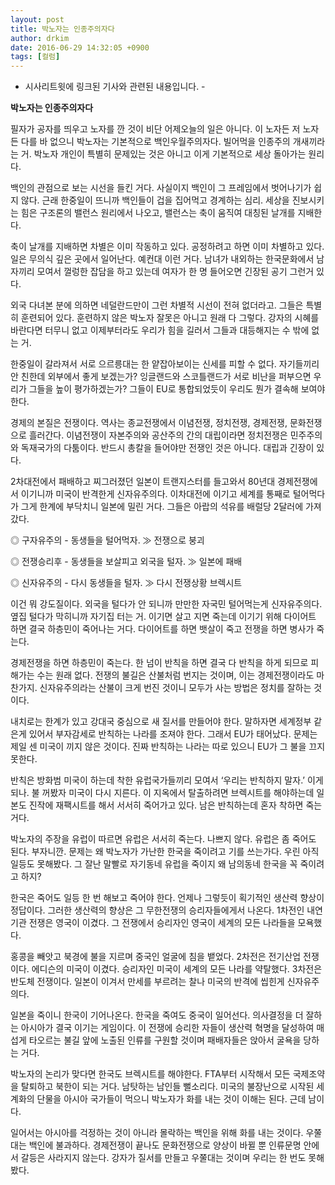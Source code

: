 ```yaml
---
layout: post
title: 박노자는 인종주의자다
author: drkim
date: 2016-06-29 14:32:05 +0900
tags: [컬럼]
---
```


 

  


- 시사리트윗에 링크된 기사와 관련된 내용입니다. -

  


  


**박노자는 인종주의자다** 

  


필자가 공자를 띄우고 노자를 깐 것이 비단 어제오늘의 일은 아니다. 이 노자든 저 노자든 다를 바 없으니 박노자는 기본적으로 백인우월주의자다. 빌어먹을 인종주의 개새끼라는 거. 박노자 개인이 특별히 문제있는 것은 아니고 이게 기본적으로 세상 돌아가는 원리다. 

  


백인의 관점으로 보는 시선을 들킨 거다. 사실이지 백인이 그 프레임에서 벗어나기가 쉽지 않다. 근래 한중일이 뜨니까 백인들이 겁을 집어먹고 경계하는 심리. 세상을 진보시키는 힘은 구조론의 밸런스 원리에서 나오고, 밸런스는 축이 움직여 대칭된 날개를 지배한다. 

  


축이 날개를 지배하면 차별은 이미 작동하고 있다. 공정하려고 하면 이미 차별하고 있다. 일은 무의식 깊은 곳에서 일어난다. 예컨대 이런 거다. 남녀가 내외하는 한국문화에서 남자끼리 모여서 껄렁한 잡담을 하고 있는데 여자가 한 명 들어오면 긴장된 공기 그런거 있다. 

  


외국 다녀본 분에 의하면 네덜란드만이 그런 차별적 시선이 전혀 없더라고. 그들은 특별히 훈련되어 있다. 훈련하지 않은 박노자 잘못은 아니고 원래 다 그렇다. 강자의 시혜를 바란다면 터무니 없고 이제부터라도 우리가 힘을 길러서 그들과 대등해지는 수 밖에 없는 거. 

  


한중일이 갈라져서 서로 으르릉대는 한 얕잡아보이는 신세를 피할 수 없다. 자기들끼리 안 친한데 외부에서 좋게 보겠는가? 잉글랜드와 스코틀랜드가 서로 비난을 퍼부으면 우리가 그들을 높이 평가하겠는가? 그들이 EU로 통합되었듯이 우리도 뭔가 결속해 보여야 한다. 

  


경제의 본질은 전쟁이다. 역사는 종교전쟁에서 이념전쟁, 정치전쟁, 경제전쟁, 문화전쟁으로 흘러간다. 이념전쟁이 자본주의와 공산주의 간의 대립이라면 정치전쟁은 민주주의와 독재국가의 다툼이다. 반드시 총칼을 들어야만 전쟁인 것은 아니다. 대립과 긴장이 있다. 

  


2차대전에서 패배하고 찌그러졌던 일본이 트랜지스터를 들고와서 80년대 경제전쟁에서 이기니까 미국이 반격한게 신자유주의다. 이차대전에 이기고 세계를 통째로 털어먹다가 그게 한계에 부닥치니 일본에 밀린 거다. 그들은 아랍의 석유를 배럴당 2달러에 가져갔다. 

  


◎ 구자유주의 - 동생들을 털어먹자. ≫ 전쟁으로 붕괴  
      
◎ 전쟁승리후 - 동생들을 보살피고 외국을 털자. ≫ 일본에 패배   
      
◎ 신자유주의 - 다시 동생들을 털자. ≫ 다시 전쟁상황 브렉시트 

  


이건 뭐 강도질이다. 외국을 털다가 안 되니까 만만한 자국민 털어먹는게 신자유주의다. 옆집 털다가 막히니까 자기집 터는 거. 이기면 살고 지면 죽는데 이기기 위해 다이어트 하면 결국 하층민이 죽어나는 거다. 다이어트를 하면 뱃살이 죽고 전쟁을 하면 병사가 죽는다. 

  


경제전쟁을 하면 하층민이 죽는다. 한 넘이 반칙을 하면 결국 다 반칙을 하게 되므로 피해가는 수는 원래 없다. 전쟁의 불길은 산불처럼 번지는 것이며, 이는 경제전쟁이라도 마찬가지. 신자유주의라는 산불이 크게 번진 것이니 모두가 사는 방법은 정치를 잘하는 것이다. 

  


내치로는 한계가 있고 강대국 중심으로 새 질서를 만들어야 한다. 말하자면 세계정부 같은게 있어서 부자감세로 반칙하는 나라를 조져야 한다. 그래서 EU가 태어났다. 문제는 제일 센 미국이 끼지 않은 것이다. 진짜 반칙하는 나라는 따로 있으니 EU가 그 불을 끄지 못한다. 

  


반칙은 방화범 미국이 하는데 착한 유럽국가들끼리 모여서 ‘우리는 반칙하지 말자.’ 이게 되나. 불 꺼봤자 미국이 다시 지른다. 이 지옥에서 탈출하려면 브렉시트를 해야하는데 일본도 진작에 재팩시트를 해서 서서히 죽어가고 있다. 남은 반칙하는데 혼자 착하면 죽는 거다. 

  


박노자의 주장을 유럽이 따르면 유럽은 서서히 죽는다. 나쁘지 않다. 유럽은 좀 죽어도 된다. 부자니깐. 문제는 왜 박노자가 가난한 한국을 죽이려고 기를 쓰는가다. 우린 아직 일등도 못해봤다. 그 잘난 말빨로 자기동네 유럽을 죽이지 왜 남의동네 한국을 꼭 죽이려고 하지? 

  


한국은 죽어도 일등 한 번 해보고 죽어야 한다. 언제나 그렇듯이 획기적인 생산력 향상이 정답이다. 그러한 생산력의 향상은 그 무한전쟁의 승리자들에게서 나온다. 1차전인 내연기관 전쟁은 영국이 이겼다. 그 전쟁에서 승리자인 영국이 세계의 모든 나라들을 모욕했다. 

  


홍콩을 빼앗고 북경에 불을 지르며 중국인 얼굴에 침을 뱉었다. 2차전은 전기산업 전쟁이다. 에디슨의 미국이 이겼다. 승리자인 미국이 세계의 모든 나라를 약탈했다. 3차전은 반도체 전쟁이다. 일본이 이겨서 만세를 부르려는 찰나 미국의 반격에 씹힌게 신자유주의다. 

  


일본을 죽이니 한국이 기어나온다. 한국을 죽여도 중국이 일어선다. 의사결정을 더 잘하는 아시아가 결국 이기는 게임이다. 이 전쟁에 승리한 자들이 생산력 혁명을 달성하여 매섭게 타오르는 불길 앞에 노출된 인류를 구원할 것이며 패배자들은 앉아서 굴욕을 당하는 거다. 

  


박노자의 논리가 맞다면 한국도 브렉시트를 해야한다. FTA부터 시작해서 모든 국제조약을 탈퇴하고 북한이 되는 거다. 남탓하는 남인들 뻘소리다. 미국의 불장난으로 시작된 세계화의 단물을 아시아 국가들이 먹으니 박노자가 화를 내는 것이 이해는 된다. 근데 남이다. 

  


일어서는 아시아를 걱정하는 것이 아니라 몰락하는 백인을 위해 화를 내는 것이다. 우쭐대는 백인에 불과하다. 경제전쟁이 끝나도 문화전쟁으로 양상이 바뀔 뿐 인류문명 안에서 갈등은 사라지지 않는다. 강자가 질서를 만들고 우쭐대는 것이며 우리는 한 번도 못해봤다.